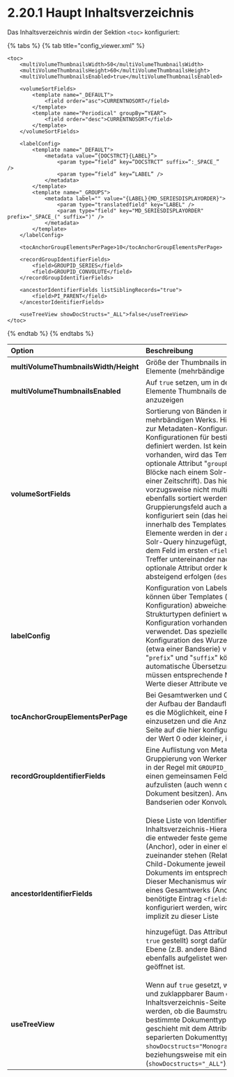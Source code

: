 # 2.20.1 Haupt Inhaltsverzeichnis

Das Inhaltsverzeichnis wirdin der Sektion `<toc>` konfiguriert:

{% tabs %}
{% tab title="config\_viewer.xml" %}
```markup
<toc>
    <multiVolumeThumbnailsWidth>50</multiVolumeThumbnailsWidth>
    <multiVolumeThumbnailsHeight>60</multiVolumeThumbnailsHeight>
    <multiVolumeThumbnailsEnabled>true</multiVolumeThumbnailsEnabled>

    <volumeSortFields>
        <template name="_DEFAULT">
            <field order="asc">CURRENTNOSORT</field>
        </template>
        <template name="Periodical" groupBy=“YEAR“>
            <field order="desc">CURRENTNOSORT</field>
        </template>
    </volumeSortFields>

    <labelConfig>
        <template name="_DEFAULT">
            <metadata value=”{DOCSTRCT}{LABEL}”>
                <param type=”field” key=”DOCSTRCT” suffix=”:_SPACE_” />
                <param type=”field” key=”LABEL” />
            </metadata>
        </template>
        <template name="_GROUPS">
            <metadata label="" value="{LABEL}{MD_SERIESDISPLAYORDER}">
                <param type="translatedfield" key="LABEL" />
                <param type="field" key="MD_SERIESDISPLAYORDER" prefix="_SPACE_(" suffix=")" />
            </metadata>
        </template>
    </labelConfig>

    <tocAnchorGroupElementsPerPage>10</tocAnchorGroupElementsPerPage>

    <recordGroupIdentifierFields>
        <field>GROUPID_SERIES</field>
        <field>GROUPID_CONVOLUTE</field>
    </recordGroupIdentifierFields>

    <ancestorIdentifierFields listSiblingRecords="true">
        <field>PI_PARENT</field>
    </ancestorIdentifierFields>

    <useTreeView showDocStructs="_ALL">false</useTreeView>
</toc>
```
{% endtab %}
{% endtabs %}

<table>
  <thead>
    <tr>
      <th style="text-align:left"><b>Option</b>
      </th>
      <th style="text-align:left">Beschreibung</th>
    </tr>
  </thead>
  <tbody>
    <tr>
      <td style="text-align:left"><b>multiVolumeThumbnailsWidth/Height</b>
      </td>
      <td style="text-align:left">Gr&#xF6;&#xDF;e der Thumbnails in der Inhaltsansicht f&#xFC;r Anchor-Elemente
        (mehrb&#xE4;ndige Werke und Zeitschriften)</td>
    </tr>
    <tr>
      <td style="text-align:left"><b>multiVolumeThumbnailsEnabled</b>
      </td>
      <td style="text-align:left">Auf <code>true</code> setzen, um in der Inhaltsansicht f&#xFC;r Anchor-Elemente
        Thumbnails der untergeordneten Werke anzuzeigen</td>
    </tr>
    <tr>
      <td style="text-align:left"><b>volumeSortFields</b>
      </td>
      <td style="text-align:left">Sortierung von B&#xE4;nden im Inhaltsverzeichnis eines mehrb&#xE4;ndigen
        Werks. Hier k&#xF6;nnen &#xFC;ber Templates (analog zur Metadaten-Konfiguration)
        abweichende Konfigurationen f&#xFC;r bestimmte Anchor-Strukturtypen definiert
        werden. Ist keine spezielle Konfiguration vorhanden, wird das Template <code>&quot;_DEFAULT&quot;</code> verwendet.
        Das optionale Attribut &quot;<code>groupBy</code>&quot; gruppiert die B&#xE4;nde
        in einzelne Bl&#xF6;cke nach einem Solr-Metadatenfeld (etwa Jahrg&#xE4;nge
        einer Zeitschrift). Das hier konfigurierte Feld sollte vorzugsweise nicht
        multivalued sein. Falls die Gruppen ebenfalls sortiert werden sollen, muss
        das konfigurierte Gruppierungsfeld auch als Sortierfeld f&#xFC;r diese
        Template konfiguriert sein (das hei&#xDF;t als Unterelement <code>&lt;field&gt;</code> innerhalb
        des Templates). Die definierten <code>&lt;field&gt;</code>-Elemente werden
        in der angegebenen Reihenfolge zur Solr-Query hinzugef&#xFC;gt, das hei&#xDF;t
        es wird prim&#xE4;r nach dem Feld im ersten <code>&lt;field&gt;</code>-Element
        sortiert, gleichwertige Treffer untereinander nach dem zweiten, etc. &#xDC;ber
        das optionale Attribut order kann die Sortierung auf Wunsch absteigend
        erfolgen (<code>desc</code>). Standardwert ist <code>asc</code>.</td>
    </tr>
    <tr>
      <td style="text-align:left"><b>labelConfig</b>
      </td>
      <td style="text-align:left">Konfiguration von Labels im Inhaltsverzeichnis. Hier k&#xF6;nnen &#xFC;ber
        Templates (analog zur Metadaten-Konfiguration) abweichende Konfigurationen
        f&#xFC;r bestimmte Strukturtypen definiert werden. Ist keine spezielle
        Konfiguration vorhanden, wird das Template <code>&quot;_DEFAULT&quot;</code> verwendet.
        Das spezielle Template &quot;<code>_GROUPS</code>&quot; wird f&#xFC;r die
        Konfiguration des Wurzelelements einer abstrakten Gruppe (etwa einer Bandserie)
        verwendet. Die optionalen Attribute &quot;<code>prefix</code>&quot; und
        &quot;<code>suffix</code>&quot; k&#xF6;nnen hier zus&#xE4;tzlich durch
        die automatische &#xDC;bersetzung behandelt werden. Hierf&#xFC;r m&#xFC;ssen
        entsprechende Message Keys definiert und als Werte dieser Attribute verwendet
        werden.</td>
    </tr>
    <tr>
      <td style="text-align:left"><b>tocAnchorGroupElementsPerPage</b>
      </td>
      <td style="text-align:left">Bei Gesamtwerken und Gruppen mit vielen B&#xE4;nden kann der Aufbau der
        Bandauflistung sehr lange dauern. Hier gibt es die M&#xF6;glichkeit, eine
        Paginierung der Bandauflistung einzusetzen und die Anzahl der angezeigten
        B&#xE4;nde pro Seite auf die hier konfigurierte Zahl zu beschr&#xE4;nkten.
        Ist der Wert 0 oder kleiner, ist die Paginierung abgeschaltet.</td>
    </tr>
    <tr>
      <td style="text-align:left"><b>recordGroupIdentifierFields</b>
      </td>
      <td style="text-align:left">Eine Auflistung von Metadatenfeldern, die zur logischen Gruppierung von
        Werken verwendet werden. Diese fangen in der Regel mit <code>GROUPID_</code> an
        und dienen dazu, Werke, die einen gemeinsamen Feldwert besitzen, als Gruppe
        aufzulisten (auch wenn diese kein gemeinsames Anchor-Dokument besitzen).
        Anwendungsbeispiele sind etwa Bandserien oder Konvolute.</td>
    </tr>
    <tr>
      <td style="text-align:left"><b>ancestorIdentifierFields</b>
      </td>
      <td style="text-align:left">
        <p>Diese Liste von Identifier-Feldern dient dazu, Inhaltsverzeichnis-Hierarchien
          aus Werken zu erstellen, die entweder feste gemeinsame &#xFC;bergeordnete
          Struktur (Anchor), oder in einer eher losen Eltern-Kind Beziehung zueinander
          stehen (Related Item). Dabei besitzen die Child-Dokumente jeweil den Identifier
          des Parent-Dokuments im entsprechenden Metadatenfeld. Hinweis: Dieser Mechanismus
          wird auch verwendet, um B&#xE4;nde eines Gesamtwerks (Anchors) aufzulisten.
          Der hierf&#xFC;r ben&#xF6;tigte Eintrag <code>&lt;field&gt;PI_PARENT&lt;/field&gt;</code> kann
          konfiguriert werden, wird aber bei Nichtvorhandensein implizit zu dieser
          Liste</p>
        <p>hinzugef&#xFC;gt. Das Attribut <code>listSiblingRecords</code> (wenn auf <code>true</code> gestellt)
          sorgt daf&#xFC;r, dass andere Werke auf gleicher Ebene (z.B. andere B&#xE4;nde
          desselben Gesamtwerks) ebenfalls aufgelistet werden, wenn gerade ein Band
          ge&#xF6;ffnet ist.</p>
      </td>
    </tr>
    <tr>
      <td style="text-align:left"><b>useTreeView</b>
      </td>
      <td style="text-align:left">Wenn auf <code>true</code> gesetzt, wird das Inhaltsverzeichnis als auf-
        und zuklappbarer Baum dargestellt. F&#xFC;r die Inhaltsverzeichnis-Seite
        kann zus&#xE4;tzlich konfiguriert werden, ob die Baumstruktur f&#xFC;r
        alle oder nur f&#xFC;r bestimmte Dokumenttypen aktiviert werden soll. Die
        geschieht mit dem Attribut <code>showDocStructs</code>, mit Semikolon-separierten
        Dokumenttypen (z.B. <code>showDocstructs=&quot;Monograph;Manuscript;PeriodicalVolume&quot;</code>)
        beziehungsweise mit einem Eintrag f&#xFC;r alle Typen (<code>showDocstructs=&quot;_ALL&quot;</code>).</td>
    </tr>
  </tbody>
</table>